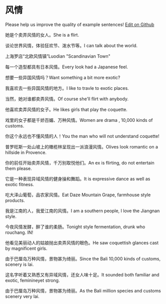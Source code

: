 # 风情

Please help us improve the quality of example sentences! [Edit on Github](https://github.com/jiyushe/jiyu-example-sentence-source/blob/main/chinese/fengqing.md)

<p><span class="chinese">她是个卖弄风情的女人。</span><span class="english">She is a flirt.</span></p>

<p><span class="chinese">谈论世界风情，体验狂欢节、泼水节等。</span><span class="english">I can talk about the world.</span></p>

<p><span class="chinese">上海罗店“北欧风情镇”</span><span class="english">Luodian "Scandinavian Town"</span></p>

<p><span class="chinese">每一个造型都具有日本风情。</span><span class="english">Every look had a Japanese feel.</span></p>

<p><span class="chinese">想要一些异国风情吗？</span><span class="english">Want something a bit more exotic?</span></p>

<p><span class="chinese">我喜欢去一些异国风情的地方。</span><span class="english">I like to travle to exotic places.</span></p>

<p><span class="chinese">当然，她对谁都卖弄风情。</span><span class="english">Of course she'll flirt with anybody.</span></p>

<p><span class="chinese">他喜欢卖弄风情的女子。</span><span class="english">He likes girls that play the coquette.</span></p>

<p><span class="chinese">戏里的女子都是千娇百媚、万种风情。</span><span class="english">Women are drama , 10,000 kinds of customs.</span></p>

<p><span class="chinese">你这个永远也不懂风情的人！</span><span class="english">You the man who will not understand coquette!</span></p>

<p><span class="chinese">普罗旺斯一处山坡上的橄榄林呈现出一派浪漫风情。</span><span class="english">Olives look romantic on a hillside in Provence.</span></p>

<p><span class="chinese">你的前任开始卖弄风情，千万别取悦他们。</span><span class="english">An ex is flirting, do not entertain them please.</span></p>

<p><span class="chinese">它是一种表现异域风情的健身操和舞蹈。</span><span class="english">It is expressive dance as well as exotic fitness.</span></p>

<p><span class="chinese">吃大泽山葡萄，品农家风情。</span><span class="english">Eat Daze Mountain Grape, farmhouse style products.</span></p>

<p><span class="chinese">我是江南的人，我爱江南的风情。</span><span class="english">I am a southern people, I love the Jiangnan style.</span></p>

<p><span class="chinese">今夜风情发酵，醉了谁的柔肠。</span><span class="english">Tonight style fermentation, drunk who rouchang. IN!</span></p>

<p><span class="chinese">他看见美丽动人的姑娘抛出卖弄风情的眼色。</span><span class="english">He saw coquettish glances cast by magnificent girls.</span></p>

<p><span class="chinese">由于巴厘岛万种风情，景物甚为绮丽。</span><span class="english">Since the Bali 10,000 kinds of customs, scenery is lai.</span></p>

<p><span class="chinese">这名字听着又熟悉又有异域风情，还女人味十足。</span><span class="english">It sounded both familiar and exotic, feminineyet strong.</span></p>

<p><span class="chinese">由于巴厘岛万种风情，景物甚为绮丽。</span><span class="english">As the Bali million species and customs scenery very lai.</span></p>

